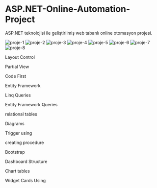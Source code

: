 # ASP.NET-Online-Automation-Project
ASP.NET teknolojisi ile geliştirilmiş web tabanlı online otomasyon projesi.

![proje-1](https://user-images.githubusercontent.com/59063456/111630809-ca956580-8803-11eb-9e6a-ede58a9a4126.png)
![proje-2](https://user-images.githubusercontent.com/59063456/111630827-cf5a1980-8803-11eb-9647-ab327f09c365.png)
![proje-3](https://user-images.githubusercontent.com/59063456/111630836-d1bc7380-8803-11eb-87ef-6ad28bbd6ed0.png)
![proje-4](https://user-images.githubusercontent.com/59063456/111630845-d3863700-8803-11eb-8eb6-271003568dc9.png)
![proje-5](https://user-images.githubusercontent.com/59063456/111630851-d5e89100-8803-11eb-8cb6-961d9e908239.png)
![proje-6](https://user-images.githubusercontent.com/59063456/111630862-d84aeb00-8803-11eb-9984-2f8cb8bc2136.png)
![proje-7](https://user-images.githubusercontent.com/59063456/111630877-dc770880-8803-11eb-91d8-d34f2e04dbda.png)
![proje-8](https://user-images.githubusercontent.com/59063456/111630881-dda83580-8803-11eb-8f5e-b31e7a1b250f.png)


Layout Control

Partial View

Code First

Entity Framework

Linq Queries

Entity Framework Queries

relational tables

Diagrams

Trigger using

creating procedure

Bootstrap 

Dashboard Structure

Chart tables

Widget Cards Using

